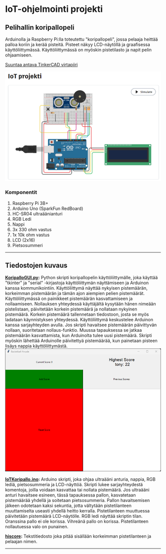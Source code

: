 # IoT-ohjelmointi projekti

## Pelihallin koripallopeli

Arduinolla ja Raspberry Pi:lla toteutettu "koripallopeli", jossa pelaaja heittää palloa koriin ja kerää pisteitä.
Pisteet näkyy LCD-näytöllä ja graafisessa käyttöliittymässä.
Käyttöliittymässä on myöskin pistetilasto ja napit pelin ohjaamiseen.

[Suuntaa antava TinkerCAD virtapiiri](https://www.tinkercad.com/things/4R87mIRfiRz-iot-projekti?sharecode=Ea1lM735HB9TrEcFXiUK6mqv-xxSH20Ct1si783S-Xo)

![Kuva virtapiiristä](https://github.com/tautautautautau/IoTProjekti/blob/main/Circuit.png)

### Komponentit
1. Raspberry Pi 3B+
2. Arduino Uno (SparkFun RedBoard)
3. HC-SR04 ultraäänianturi
4. RGB Ledi
5. Nappi
6. 3x 330 ohm vastus
7. 1x 10k ohm vastus
8. LCD (2x16)
9. Pietsosummeri

***

## Tiedostojen kuvaus
**[KoripalloGUI.py](KoripalloGUI.py):**
Python skripti koripallopelin käyttöliittymälle, joka käyttää "tkinter" ja "serial" -kirjastoja käyttöliittymän näyttämiseen ja Arduinon kanssa kommunikointiin. Käyttöliittymä näyttää nykyisen pistemäärän, korkeimman pistemäärän ja tämän ajon aiempien pelien pistemäärät.
Käyttöliittymässä on painikkeet pistemäärän kasvattamiseen ja nollaamiseen. Nollauksen yhteydessä käyttäjältä kysytään hänen nimeään pistelistaan, päivitetään korkein pistemäärä ja nollataan nykyinen pistemäärä. Korkein pistemäärä tallennetaan tiedostoon, josta se myös ladataan käynnistyksen yhteydessä.
Käyttöliittymä keskustelee Arduinon kanssa sarjayhteyden avulla. Jos skripti havaitsee pistemäärän päivittyvän nollaan, suoritetaan nollaus-funktio. Muussa tapauksessa se jatkaa pistemäärän kasvattamista, kun Arduinolta tulee uusi pistemäärä.
Skripti myöskin lähettää Arduinolle päivitettyä pistemäärää, kun painetaan pisteen lisäys nappia käyttöliittymästä.
![Käyttöliittymä](GUI.png)

**[IoTKoripallo.ino](IoTKoripallo/IoTKoripallo.ino):**
Arduino skripti, joka ohjaa ultraääni anturia, nappia, RGB lediä, pietsosummeria ja LCD-näyttöä.
Skripti lukee sarjayhteydestä komentoja, joilla voidaan kasvattaa tai nollata pistemäärä.
Jos ultraääni anturi havaitsee esineen, tässä tapauksessa pallon, kasvatetaan pistemäärää yhdellä ja soitetaan pietsosummeria. Pallon havaitsemisen jälkeen odotetaan kaksi sekuntia, jotta vältytään pistetilanteen muuttamiselta useasti yhdellä heitto kerralla.
Pistetilanteen muuttuessa päivitetään pistemäärä LCD-näytölle.
RGB ledi näyttää skriptin tilan. Oranssina pallo ei ole korissa. Vihreänä pallo on korissa. Pistetilanteen nollautuessa valo on punainen.

**[hiscore](hiscore):**
Tekstitiedosto joka pitää sisällään korkeimman pistetilanteen ja pelaajan nimen.
***
